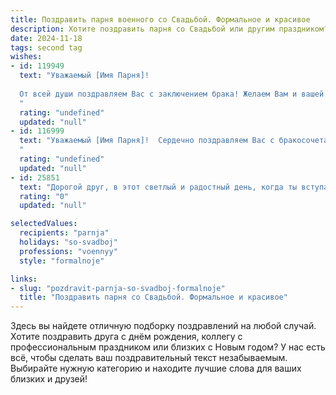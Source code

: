 ```yaml
---
title: Поздравить парня военного со Свадьбой. Формальное и красивое
description: Хотите поздравить парня со Свадьбой или другим праздником? Наш ИИ создаст незабываемое поздравление, а вы обязательно выделитесь среди других.  
date: 2024-11-18
tags: second tag
wishes:
- id: 119949
  text: "Уважаемый [Имя Парня]!
  
  От всей души поздравляем Вас с заключением брака! Желаем Вам и вашей супруге крепкой любви, семейного благополучия, взаимопонимания и верности. Пусть ваш союз будет таким же надежным и нерушимым, как и воинская честь, которой Вы так достойно служите.  Счастья Вам и долгих лет совместной жизни!
  "
  rating: "undefined"
  updated: "null"
- id: 116999
  text: "Уважаемый [Имя Парня]!  Сердечно поздравляем Вас с бракосочетанием! Желаем Вам и Вашей супруге крепкой любви, семейного благополучия и долгих лет счастливой совместной жизни. Пусть Ваш союз будет таким же крепким и надежным, как и Ваша служба Родине.  Горько!
  "
  rating: "undefined"
  updated: "null"
- id: 25851
  text: "Дорогой друг, в этот светлый и радостный день, когда ты вступаешь в брак, я хочу поздравить тебя с великим событием в твоей жизни. Пусть ваш союз будет крепким и счастливым, как незыблемость нашей Родины, которую ты так достойно защищаешь. Пусть любовь, которую вы разделяете, будет сильнее всех испытаний и будет расти с каждым днем. Счастья, здоровья и благополучия вашей новой семье! С днем свадьбы!"
  rating: "0"
  updated: "null"

selectedValues:
  recipients: "parnja"
  holidays: "so-svadboj"
  professions: "voennyy"
  style: "formalnoje"

links:
- slug: "pozdravit-parnja-so-svadboj-formalnoje"
  title: "Поздравить парня со Свадьбой. Формальное и красивое"
---
```


Здесь вы найдете отличную подборку поздравлений на любой случай. 
Хотите поздравить друга с днём рождения, коллегу с профессиональным праздником или близких с Новым годом? У нас есть всё, чтобы сделать ваш поздравительный текст незабываемым. Выбирайте нужную категорию и находите лучшие слова для ваших близких и друзей!
